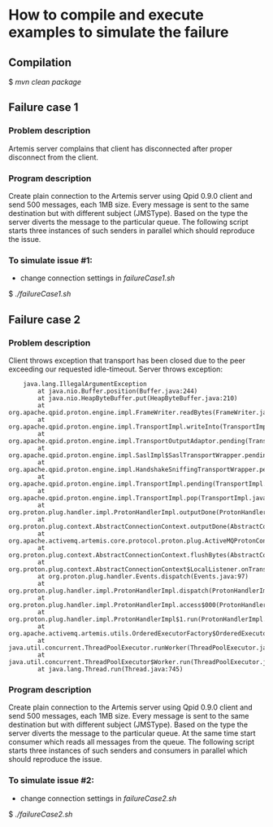 # How to compile and execute examples to simulate the failure

## Compilation

$ _mvn clean package_

## Failure case 1

### Problem description

Artemis server complains that client has disconnected after proper disconnect from the client.

### Program description

Create plain connection to the Artemis server using Qpid 0.9.0 client and send 500 messages, each 1MB size.
Every message is sent to the same destination but with different subject (JMSType). Based on the type the server
diverts the message to the particular queue. The following script starts three instances of such senders in parallel
which should reproduce the issue.

### To simulate issue #1:

* change connection settings in _failureCase1.sh_

$ _./failureCase1.sh_

## Failure case 2

### Problem description

Client throws exception that transport has been closed due to the peer exceeding our requested idle-timeout.
Server throws exception:

        java.lang.IllegalArgumentException
        	at java.nio.Buffer.position(Buffer.java:244)
        	at java.nio.HeapByteBuffer.put(HeapByteBuffer.java:210)
        	at org.apache.qpid.proton.engine.impl.FrameWriter.readBytes(FrameWriter.java:229)
        	at org.apache.qpid.proton.engine.impl.TransportImpl.writeInto(TransportImpl.java:335)
        	at org.apache.qpid.proton.engine.impl.TransportOutputAdaptor.pending(TransportOutputAdaptor.java:57)
        	at org.apache.qpid.proton.engine.impl.SaslImpl$SaslTransportWrapper.pending(SaslImpl.java:676)
        	at org.apache.qpid.proton.engine.impl.HandshakeSniffingTransportWrapper.pending(HandshakeSniffingTransportWrapper.java:138)
        	at org.apache.qpid.proton.engine.impl.TransportImpl.pending(TransportImpl.java:1462)
        	at org.apache.qpid.proton.engine.impl.TransportImpl.pop(TransportImpl.java:1479)
        	at org.proton.plug.handler.impl.ProtonHandlerImpl.outputDone(ProtonHandlerImpl.java:225)
        	at org.proton.plug.context.AbstractConnectionContext.outputDone(AbstractConnectionContext.java:120)
        	at org.apache.activemq.artemis.core.protocol.proton.plug.ActiveMQProtonConnectionCallback.onTransport(ActiveMQProtonConnectionCallback.java:115)
        	at org.proton.plug.context.AbstractConnectionContext.flushBytes(AbstractConnectionContext.java:162)
        	at org.proton.plug.context.AbstractConnectionContext$LocalListener.onTransport(AbstractConnectionContext.java:176)
        	at org.proton.plug.handler.Events.dispatch(Events.java:97)
        	at org.proton.plug.handler.impl.ProtonHandlerImpl.dispatch(ProtonHandlerImpl.java:362)
        	at org.proton.plug.handler.impl.ProtonHandlerImpl.access$000(ProtonHandlerImpl.java:49)
        	at org.proton.plug.handler.impl.ProtonHandlerImpl$1.run(ProtonHandlerImpl.java:63)
        	at org.apache.activemq.artemis.utils.OrderedExecutorFactory$OrderedExecutor$ExecutorTask.run(OrderedExecutorFactory.java:100)
        	at java.util.concurrent.ThreadPoolExecutor.runWorker(ThreadPoolExecutor.java:1142)
        	at java.util.concurrent.ThreadPoolExecutor$Worker.run(ThreadPoolExecutor.java:617)
        	at java.lang.Thread.run(Thread.java:745)


### Program description

Create plain connection to the Artemis server using Qpid 0.9.0 client and send 500 messages, each 1MB size.
Every message is sent to the same destination but with different subject (JMSType). Based on the type the server
diverts the message to the particular queue. At the same time start consumer which reads all messages from the queue.
The following script starts three instances of such senders and consumers in parallel which should reproduce the issue.

### To simulate issue #2:

* change connection settings in _failureCase2.sh_

$ _./failureCase2.sh_
